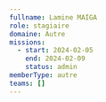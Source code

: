```yaml
---
fullname: Lamine MAIGA
role: stagiaire
domaine: Autre
missions:
  - start: 2024-02-05
    end: 2024-02-09
    status: admin
memberType: autre
teams: []
---
```

